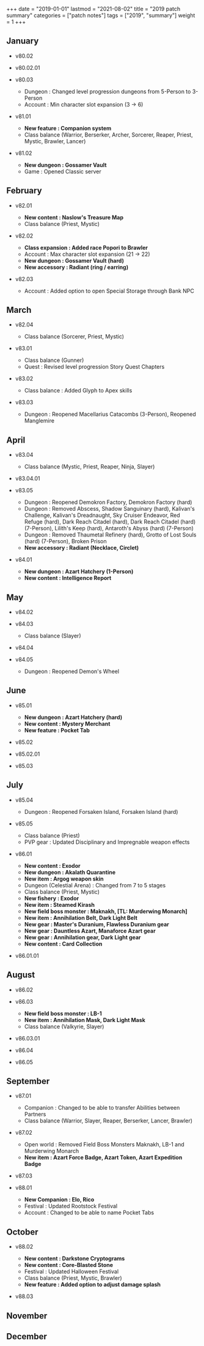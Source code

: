 +++
date = "2019-01-01"
lastmod = "2021-08-02"
title = "2019 patch summary"
categories = ["patch notes"]
tags = ["2019", "summary"]
weight = 1
+++

## January

- v80.02

- v80.02.01

- v80.03
  - Dungeon : Changed level progression dungeons from 5-Person to 3-Person
  - Account : Min character slot expansion (3 -> 6)

- v81.01
  - **New feature : Companion system**
  - Class balance (Warrior, Berserker, Archer, Sorcerer, Reaper, Priest, Mystic, Brawler, Lancer)

- v81.02
  - **New dungeon : Gossamer Vault**
  - Game : Opened Classic server

## February

- v82.01
  - **New content : Naslow's Treasure Map**
  - Class balance (Priest, Mystic)

- v82.02
  - **Class expansion : Added race Popori to Brawler**
  - Account : Max character slot expansion (21 -> 22)
  - **New dungeon : Gossamer Vault (hard)**
  - **New accessory : Radiant (ring / earring)**

- v82.03
  - Account : Added option to open Special Storage through Bank NPC

## March

- v82.04
  - Class balance (Sorcerer, Priest, Mystic)

- v83.01
  - Class balance (Gunner)
  - Quest : Revised level progression Story Quest Chapters

- v83.02
  - Class balance : Added Glyph to Apex skills

- v83.03
  - Dungeon : Reopened Macellarius Catacombs (3-Person), Reopened Manglemire

## April

- v83.04
  - Class balance (Mystic, Priest, Reaper, Ninja, Slayer)

- v83.04.01

- v83.05
  - Dungeon : Reopened Demokron Factory, Demokron Factory (hard)
  - Dungeon : Removed Abscess, Shadow Sanguinary (hard), Kalivan's Challenge, Kalivan's Dreadnaught, Sky Cruiser Endeavor, Red Refuge (hard), Dark Reach Citadel (hard), Dark Reach Citadel (hard) (7-Person), Lilith's Keep (hard), Antaroth's Abyss (hard) (7-Person)
  - Dungeon : Removed Thaumetal Refinery (hard), Grotto of Lost Souls (hard) (7-Person), Broken Prison
  - **New accessory : Radiant (Necklace, Circlet)**

- v84.01
  - **New dungeon : Azart Hatchery (1-Person)**
  - **New content : Intelligence Report**

## May

- v84.02

- v84.03
  - Class balance (Slayer)

- v84.04

- v84.05
  - Dungeon : Reopened Demon's Wheel

## June

- v85.01
  - **New dungeon : Azart Hatchery (hard)**
  - **New content : Mystery Merchant**
  - **New feature : Pocket Tab**

- v85.02

- v85.02.01

- v85.03

## July

- v85.04
  - Dungeon : Reopened Forsaken Island, Forsaken Island (hard)

- v85.05
  - Class balance (Priest)
  - PVP gear : Updated Disciplinary and Impregnable weapon effects

- v86.01
  - **New content : Exodor**
  - **New dungeon : Akalath Quarantine**
  - **New item : Argog weapon skin**
  - Dungeon (Celestial Arena) : Changed from 7 to 5 stages
  - Class balance (Priest, Mystic)
  - **New fishery : Exodor**
  - **New item : Steamed Kirash**
  - **New field boss monster : Maknakh, [TL: Murderwing Monarch]**
  - **New item : Annihilation Belt, Dark Light Belt**
  - **New gear : Master's Duranium, Flawless Duranium gear**
  - **New gear : Dauntless Azart, Manaforce Azart gear**
  - **New gear : Annihilation gear, Dark Light gear**
  - **New content : Card Collection**

- v86.01.01

## August

- v86.02

- v86.03
  - **New field boss monster : LB-1**
  - **New item : Annihilation Mask, Dark Light Mask**
  - Class balance (Valkyrie, Slayer)

- v86.03.01

- v86.04

- v86.05

## September

- v87.01
  - Companion : Changed to be able to transfer Abilities between Partners
  - Class balance (Warrior, Slayer, Reaper, Berserker, Lancer, Brawler)

- v87.02
  - Open world : Removed Field Boss Monsters Maknakh, LB-1 and Murderwing Monarch
  - **New item : Azart Force Badge, Azart Token, Azart Expedition Badge**

- v87.03

- v88.01
  - **New Companion : Elo, Rico**
  - Festival : Updated Rootstock Festival
  - Account : Changed to be able to name Pocket Tabs

## October

- v88.02
  - **New content : Darkstone Cryptograms**
  - **New content : Core-Blasted Stone**
  - Festival : Updated Halloween Festival
  - Class balance (Priest, Mystic, Brawler)
  - **New feature : Added option to adjust damage splash**

- v88.03

## November

## December
